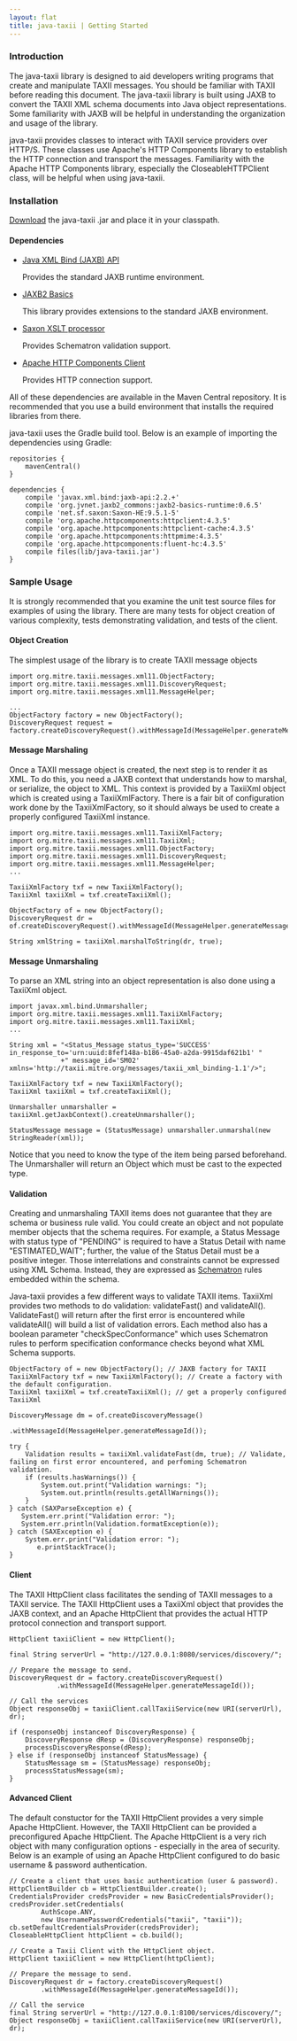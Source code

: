 ```yaml
---
layout: flat
title: java-taxii | Getting Started
---
```


### Introduction
The java-taxii library is designed to aid developers writing programs that create and manipulate TAXII messages.
You should be familiar with TAXII before reading this document. The java-taxii library is built using JAXB to 
convert the TAXII XML schema documents into Java object representations. Some familiarity with JAXB will be helpful
in understanding the organization and usage of the library.

java-taxii provides classes to interact with TAXII service providers over HTTP/S. These classes use
Apache's HTTP Components library to establish the HTTP connection and transport the messages. Familiarity with
the Apache HTTP Components library, especially the CloseableHTTPClient class, will be helpful when using java-taxii.

### Installation
[Download](../download) the java-taxii .jar and place it in your classpath.

#### Dependencies

* <a href="https://jaxb.java.net">Java XML Bind (JAXB) API</a>

    Provides the standard JAXB runtime environment.

* <a href="http://confluence.highsource.org/display/J2B/Home">JAXB2 Basics</a>
    
    This library provides extensions to the standard JAXB environment.

* <a href="http://saxon.sourceforge.net">Saxon XSLT processor</a>

    Provides Schematron validation support.

* <a href="http://hc.apache.org/httpcomponents-client-ga/index.html">Apache HTTP Components Client</a>

    Provides HTTP connection support.

All of these dependencies are available in the Maven Central repository. It is recommended that you use
a build environment that installs the required libraries from there.

java-taxii uses the Gradle build tool. Below is an example of importing the dependencies using Gradle:

    repositories {
        mavenCentral()
    }

    dependencies {
        compile 'javax.xml.bind:jaxb-api:2.2.+'
        compile 'org.jvnet.jaxb2_commons:jaxb2-basics-runtime:0.6.5'
        compile 'net.sf.saxon:Saxon-HE:9.5.1-5'
        compile 'org.apache.httpcomponents:httpclient:4.3.5'
        compile 'org.apache.httpcomponents:httpclient-cache:4.3.5'
        compile 'org.apache.httpcomponents:httpmime:4.3.5'
        compile 'org.apache.httpcomponents:fluent-hc:4.3.5'    
        compile files(lib/java-taxii.jar')
    }

### Sample Usage
It is strongly recommended that you examine the unit test source files for examples of
using the library. There are many tests for object creation of various complexity, 
tests demonstrating validation, and tests of the client.

#### Object Creation
The simplest usage of the library is to create TAXII message objects

    import org.mitre.taxii.messages.xml11.ObjectFactory;
    import org.mitre.taxii.messages.xml11.DiscoveryRequest;
    import org.mitre.taxii.messages.xml11.MessageHelper;

    ...
    ObjectFactory factory = new ObjectFactory();
    DiscoveryRequest request = factory.createDiscoveryRequest().withMessageId(MessageHelper.generateMessageId());

#### Message Marshaling
Once a TAXII message object is created, the next step is to render it as XML. To do this, you need a JAXB context that
understands how to marshal, or serialize, the object to XML. This context is provided by a TaxiiXml object which is created
using a TaxiiXmlFactory. There is a fair bit of configuration work done by the TaxiiXmlFactory, so it should
always be used to create a properly configured TaxiiXml instance.

    import org.mitre.taxii.messages.xml11.TaxiiXmlFactory;
    import org.mitre.taxii.messages.xml11.TaxiiXml;
    import org.mitre.taxii.messages.xml11.ObjectFactory;
    import org.mitre.taxii.messages.xml11.DiscoveryRequest;
    import org.mitre.taxii.messages.xml11.MessageHelper;
    ...

    TaxiiXmlFactory txf = new TaxiiXmlFactory();
    TaxiiXml taxiiXml = txf.createTaxiiXml();

    ObjectFactory of = new ObjectFactory();
    DiscoveryRequest dr = of.createDiscoveryRequest().withMessageId(MessageHelper.generateMessageId());

    String xmlString = taxiiXml.marshalToString(dr, true);

#### Message Unmarshaling
To parse an XML string into an object representation is also done using a TaxiiXml object.

    import javax.xml.bind.Unmarshaller;
    import org.mitre.taxii.messages.xml11.TaxiiXmlFactory;
    import org.mitre.taxii.messages.xml11.TaxiiXml;
    ...

    String xml = "<Status_Message status_type='SUCCESS' in_response_to='urn:uuid:8fef148a-b186-45a0-a2da-9915daf621b1' "
                 +" message_id='SM02' xmlns='http://taxii.mitre.org/messages/taxii_xml_binding-1.1'/>";

    TaxiiXmlFactory txf = new TaxiiXmlFactory();
    TaxiiXml taxiiXml = txf.createTaxiiXml();

    Unmarshaller unmarshaller = taxiiXml.getJaxbContext().createUnmarshaller();

    StatusMessage message = (StatusMessage) unmarshaller.unmarshal(new StringReader(xml));

Notice that you need to know the type of the item being parsed beforehand. The Unmarshaller will return an Object which 
must be cast to the expected type.

#### Validation
Creating and unmarshaling TAXII items does not guarantee that they are schema or business rule valid. You could create an
object and not populate member objects that the schema requires. For example, a Status Message with status type of "PENDING"
is required to have a Status Detail with name "ESTIMATED_WAIT"; further, the value of the Status Detail must be a positive
integer. Those interrelations and constraints cannot be expressed using XML Schema. Instead, they are expressed as
[Schematron](http://www.schematron.com) rules embedded within the schema.

Java-taxii provides a few different ways to validate TAXII items. TaxiiXml provides two methods to do validation: validateFast() and 
validateAll(). ValidateFast() will return after the first error is encountered while validateAll() will build a list of validation errors.
Each method also has a boolean parameter "checkSpecConformance" which uses Schematron rules to perform specification conformance checks beyond what XML Schema
supports.

    ObjectFactory of = new ObjectFactory(); // JAXB factory for TAXII 
    TaxiiXmlFactory txf = new TaxiiXmlFactory(); // Create a factory with the default configuration.
    TaxiiXml taxiiXml = txf.createTaxiiXml(); // get a properly configured TaxiiXml
  
    DiscoveryMessage dm = of.createDiscoveryMessage()
                            .withMessageId(MessageHelper.generateMessageId());

    try {
        Validation results = taxiiXml.validateFast(dm, true); // Validate, failing on first error encountered, and perfoming Schematron validation.
        if (results.hasWarnings()) {
            System.out.print("Validation warnings: ");
            System.out.println(results.getAllWarnings());
        }
    } catch (SAXParseException e) {
       System.err.print("Validation error: ");
       System.err.println(Validation.formatException(e));
    } catch (SAXException e) {
        System.err.print("Validation error: ");
           e.printStackTrace();
    }

#### Client
The TAXII HttpClient class facilitates the sending of TAXII messages to a TAXII service.
The TAXII HttpClient uses a TaxiiXml object that provides the JAXB context, and an
Apache HttpClient that provides the actual HTTP protocol connection and transport support.

    HttpClient taxiiClient = new HttpClient();
        
    final String serverUrl = "http://127.0.0.1:8080/services/discovery/";

    // Prepare the message to send.
    DiscoveryRequest dr = factory.createDiscoveryRequest()
                .withMessageId(MessageHelper.generateMessageId());

    // Call the services
    Object responseObj = taxiiClient.callTaxiiService(new URI(serverUrl), dr);

    if (responseObj instanceof DiscoveryResponse) {
        DiscoveryResponse dResp = (DiscoveryResponse) responseObj;
        processDiscoveryResponse(dResp);
    } else if (responseObj instanceof StatusMessage) {
        StatusMessage sm = (StatusMessage) responseObj;
        processStatusMessage(sm);
    }

#### Advanced Client
The default constuctor for the TAXII HttpClient provides a very simple Apache HttpClient.
However, the TAXII HttpClient can be provided a preconfigured Apache HttpClient.
The Apache HttpClient is a very rich object with many configuration options - especially 
in the area of security. Below is an example of using an Apache HttpClient configured to 
do basic username & password authentication.

    // Create a client that uses basic authentication (user & password).
    HttpClientBuilder cb = HttpClientBuilder.create();
    CredentialsProvider credsProvider = new BasicCredentialsProvider();
    credsProvider.setCredentials(
            AuthScope.ANY,
            new UsernamePasswordCredentials("taxii", "taxii"));        
    cb.setDefaultCredentialsProvider(credsProvider);        
    CloseableHttpClient httpClient = cb.build();

    // Create a Taxii Client with the HttpClient object.
    HttpClient taxiiClient = new HttpClient(httpClient);

    // Prepare the message to send.
    DiscoveryRequest dr = factory.createDiscoveryRequest()
            .withMessageId(MessageHelper.generateMessageId());

    // Call the service
    final String serverUrl = "http://127.0.0.1:8100/services/discovery/";
    Object responseObj = taxiiClient.callTaxiiService(new URI(serverUrl), dr);
